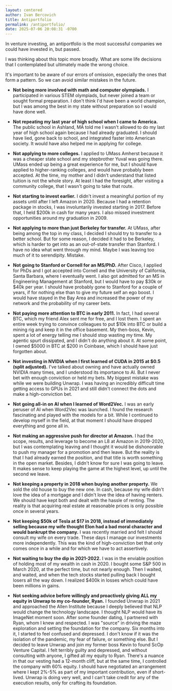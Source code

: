 ```yaml
---
layout: centered
author: Ivan Bercovich
title: Antiportfolio
permalink: /antiportfolio/
date: 2025-07-06 20:08:31 -0700
---
```


In venture investing, an antiportfolio is the most successful companies we could have invested in, but passed.

I was thinking about this topic more broadly. What are some life decisions that I contemplated but ultimately made the wrong choice.

It's important to be aware of our errors of omission, especially the ones that form a pattern. So we can avoid similar mistakes in the future.

- **Not being more involved with math and computer olympiads.** I participated in various STEM olympiads, but never joined a team or sought formal preparation. I don't think I'd have been a world champion, but I was among the best in my state without preparation so I would have done well.

- **Not repeating my last year of high school when I came to America.** The public school in Ashland, MA told me I wasn't allowed to do my last year of high school again because I had already graduated. I should have lied, gone back to school, and integrated faster into American society. It would have also helped me in applying for college.

- **Not applying to more colleges.** I applied to UMass Amherst because it was a cheaper state school and my stepbrother Yuval was going there. UMass ended up being a great experience for me, but I should have applied to higher-ranking colleges, and would have probably been accepted. At the time, my mother and I didn't understand that listed tuition is not the whole story. At least I had the foresight, after visiting a community college, that I wasn't going to take that route.

- **Not starting to invest earlier.** I didn't invest a meaningful portion of my assets until after I left Amazon in 2020. Because I had a retention package in stocks, I was involuntarily invested starting in 2017. Before that, I held $200k in cash for many years. I also missed investment opportunities around my graduation in 2009.

- **Not applying to more than just Berkeley for transfer.** At UMass, after being among the top in my class, I decided I should try to transfer to a better school. But for some reason, I decided it had to be Berkeley, which is harder to get into as an out-of-state transfer than Stanford. I have no idea what went through my mind. Maybe I was leaving too much of it to serendipity. Mistake.

- **Not going to Stanford or Cornell for an MS/PhD.** After Cisco, I applied for PhDs and I got accepted into Cornell and the University of California, Santa Barbara, where I eventually went. I also got admitted for an MS in Engineering Management at Stanford, but I would have to pay $30k or $40k per year. I should have probably gone to Stanford for a couple of years, if for nothing else than to give my future self an ego boost. I would have stayed in the Bay Area and increased the power of my network and the probability of my career bets.

- **Not paying more attention to BTC in early 2011.** In fact, I had several BTC, which my friend Alex sent me for free, and I lost them. I spent an entire week trying to convince colleagues to put $10k into BTC or build a mining rig and keep it in the office basement. My then-boss, Kevin, spent a lot of energy telling me I should stop wasting my time. My agentic spurt dissipated, and I didn't do anything about it. At some point, I owned $5000 in BTC at $200 in Coinbase, which I should have just forgotten about.

- **Not investing in NVIDIA when I first learned of CUDA in 2015 at $0.5 (split adjusted).** I've talked about owning and have actually owned NVIDIA many times, and I understood its importance to AI. But I never bet with enough conviction or held my bets. My biggest mistake was while we were building Unwrap. I was having an incredibly difficult time getting access to GPUs in 2021 and still didn't connect the dots and make a high-conviction bet.

- **Not going all-in on AI when I learned of Word2Vec.** I was an early peruser of AI when Word2Vec was launched. I found the research fascinating and played with the models for a bit. While I continued to develop myself in the field, at that moment I should have dropped everything and gone all in.

- **Not making an aggressive push for director at Amazon.** I had the scope, results, and leverage to become an L8 at Amazon in 2019-2020, but I was contemplating leaving and I thought it would be dishonorable to push my manager for a promotion and then leave. But the reality is that I had already earned the position, and that title is worth something in the open market. Besides, I didn't know for sure I was going to leave. It makes sense to keep playing the game at the highest level, up until the second we leave.

- **Not keeping a property in 2018 when buying another property.** We sold the old house to buy the new one. In cash, because my wife didn't love the idea of a mortgage and I didn't love the idea of having renters. We should have kept both and dealt with the hassle of renting. The reality is that acquiring real estate at reasonable prices is only possible once in several years.

- **Not keeping $50k of Tesla at $17 in 2018, instead of immediately selling because my wife thought Elon had a bad moral character and would bankrupt the company.** I was recently married and felt I should consult my wife on every trade. These days I manage our investments more independently. This was the kind of high-conviction bet that only comes once in a while and for which we have to act assertively.

- **Not waiting to buy the dip in 2021-2022.** I was in the enviable position of holding most of my wealth in cash in 2020. I bought some S&P 500 in March 2020, at the perfect time, but not nearly enough. Then I waited, and waited, and when the tech stocks started pulling back I bought losers all the way down. I realized $400k in losses which could have been millions in gains.

- **Not seeking advice before willingly and proactively giving ALL my equity in Unwrap to my co-founder, Ryan.** I founded Unwrap in 2021 and approached the Allen Institute because I deeply believed that NLP would change the technology landscape. I thought NLP would have its ImageNet moment soon. After some founder dating, I partnered with Ryan, whom I knew and respected. I was "source" in driving the maze exploration and setting the foundation for the company. Six months into it, I started to feel confused and depressed. I don't know if it was the isolation of the pandemic, my fear of failure, or something else. But I decided to leave Unwrap and join my former boss Kevin to found ScOp Venture Capital. I felt terribly guilty and depressed, and without consulting with anyone, I gifted all my equity to Ryan. There's a nuance in that our vesting had a 12-month cliff, but at the same time, I controlled the company with 60% equity. I should have negotiated an arrangement where I kept 2%-5% as part of my important contribution, even if short-lived. Unwrap is doing very well, and I can't take credit for any of the execution results, only for crafting its foundation.
